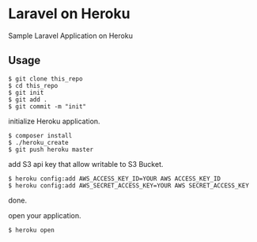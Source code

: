 Laravel on Heroku
=====================

Sample Laravel Application on Heroku

## Usage

```
$ git clone this_repo
$ cd this_repo
$ git init
$ git add .
$ git commit -m "init"
```

initialize Heroku application.

```
$ composer install
$ ./heroku_create
$ git push heroku master
```

add S3 api key that allow writable to S3 Bucket.

```
$ heroku config:add AWS_ACCESS_KEY_ID=YOUR AWS ACCESS_KEY_ID
$ heroku config:add AWS_SECRET_ACCESS_KEY=YOUR AWS SECRET_ACCESS_KEY
```

done.

open your application.

```
$ heroku open
```
